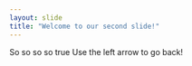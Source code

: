 ```yaml
---
layout: slide
title: "Welcome to our second slide!"
---
```

So so so so true
Use the left arrow to go back!
